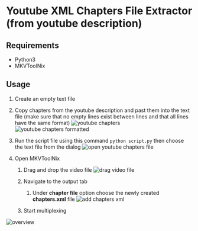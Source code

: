 # Youtube XML Chapters File Extractor (from youtube description)

## Requirements

- Python3
- MKVToolNix

## Usage

1. Create an empty text file
2. Copy chapters from the youtube description and past them into the text file (make sure that no empty lines exist between lines and that all lines have the same format)
    ![youtube chapters](https://user-images.githubusercontent.com/59361888/210526853-46e1014f-8a97-4785-9155-9f62be9219fb.PNG)
    ![youtube chapters formatted](https://user-images.githubusercontent.com/59361888/210526864-e4b21723-e2f1-454e-bc1f-7fae5bc85dd8.PNG)

3. Run the script file using this command `python script.py` then choose the text file from the dialog
    ![open youtube chapters file](https://user-images.githubusercontent.com/59361888/210527023-a8e494e2-dfc3-439c-af02-16ce479e9576.PNG)

4. Open MKVToolNix
    1. Drag and drop the video file
        ![drag video file](https://user-images.githubusercontent.com/59361888/210527112-fed3ef3f-cb67-4017-9082-6ffba0a6b71e.png)

    2. Navigate to the output tab
        1. Under **chapter file** option choose the newly created **chapters.xml** file
            ![add chapters xml](https://user-images.githubusercontent.com/59361888/210527174-3d82aed8-e99f-44eb-8850-41ac0d1c604c.png)

    3. Start multiplexing
    

![overview](https://user-images.githubusercontent.com/59361888/210527489-e645a81a-e1c0-4716-bfd3-19f477bf439b.png)
